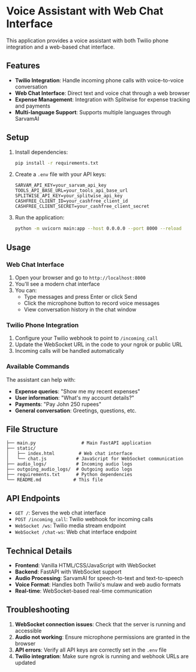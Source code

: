 # Voice Assistant with Web Chat Interface

This application provides a voice assistant with both Twilio phone integration and a web-based chat interface.

## Features

- **Twilio Integration**: Handle incoming phone calls with voice-to-voice conversation
- **Web Chat Interface**: Direct text and voice chat through a web browser
- **Expense Management**: Integration with Splitwise for expense tracking and payments
- **Multi-language Support**: Supports multiple languages through SarvamAI

## Setup

1. Install dependencies:
   ```bash
   pip install -r requirements.txt
   ```

2. Create a `.env` file with your API keys:
   ```
   SARVAM_API_KEY=your_sarvam_api_key
   TOOLS_API_BASE_URL=your_tools_api_base_url
   SPLITWISE_API_KEY=your_splitwise_api_key
   CASHFREE_CLIENT_ID=your_cashfree_client_id
   CASHFREE_CLIENT_SECRET=your_cashfree_client_secret
   ```

3. Run the application:
   ```bash
   python -m uvicorn main:app --host 0.0.0.0 --port 8000 --reload
   ```

## Usage

### Web Chat Interface

1. Open your browser and go to `http://localhost:8000`
2. You'll see a modern chat interface
3. You can:
   - Type messages and press Enter or click Send
   - Click the microphone button to record voice messages
   - View conversation history in the chat window

### Twilio Phone Integration

1. Configure your Twilio webhook to point to `/incoming_call`
2. Update the WebSocket URL in the code to your ngrok or public URL
3. Incoming calls will be handled automatically

### Available Commands

The assistant can help with:
- **Expense queries**: "Show me my recent expenses"
- **User information**: "What's my account details?"
- **Payments**: "Pay John 250 rupees"
- **General conversation**: Greetings, questions, etc.

## File Structure

```
├── main.py                 # Main FastAPI application
├── static/
│   ├── index.html         # Web chat interface
│   └── chat.js           # JavaScript for WebSocket communication
├── audio_logs/           # Incoming audio logs
├── outgoing_audio_logs/  # Outgoing audio logs
├── requirements.txt      # Python dependencies
└── README.md            # This file
```

## API Endpoints

- `GET /`: Serves the web chat interface
- `POST /incoming_call`: Twilio webhook for incoming calls
- `WebSocket /ws`: Twilio media stream endpoint
- `WebSocket /chat-ws`: Web chat interface endpoint

## Technical Details

- **Frontend**: Vanilla HTML/CSS/JavaScript with WebSocket
- **Backend**: FastAPI with WebSocket support
- **Audio Processing**: SarvamAI for speech-to-text and text-to-speech
- **Voice Format**: Handles both Twilio's mulaw and web audio formats
- **Real-time**: WebSocket-based real-time communication

## Troubleshooting

1. **WebSocket connection issues**: Check that the server is running and accessible
2. **Audio not working**: Ensure microphone permissions are granted in the browser
3. **API errors**: Verify all API keys are correctly set in the `.env` file
4. **Twilio integration**: Make sure ngrok is running and webhook URLs are updated